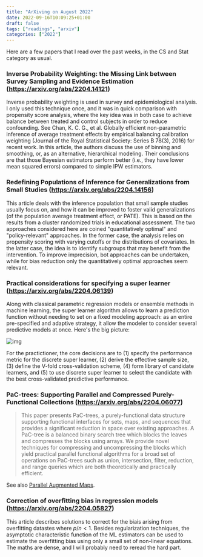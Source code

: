```yaml
---
title: "ArXiving on August 2022"
date: 2022-09-16T10:09:25+01:00
draft: false
tags: ["readings", "arxiv"]
categories: ["2022"]
---
```


Here are a few papers that I read over the past weeks, in the CS and Stat category as usual.

### Inverse Probability Weighting: the Missing Link between Survey Sampling and Evidence Estimation (https://arxiv.org/abs/2204.14121)

Inverse probability weighting is used in survey and epidemiological analysis. I only used this technique once, and it was in quick comparison with propensity score analysis, where the key idea was in both case to achieve balance between treated and control subjects in order to reduce confounding. See Chan, K. C. G., et al. Globally efficient non-parametric inference of average treatment effects by empirical balancing calibration weighting (Journal of the Royal Statistical Society: Series B 78(3), 2016) for recent work. In this article, the authors discuss the use of binning and smoothing, or, as an alternative, hierarchical modeling. Their conclusions are that those Bayesian estimators perform better (i.e., they have lower mean squared errors) compared to simple IPW estimators.

### Redefining Populations of Inference for Generalizations from Small Studies (https://arxiv.org/abs/2204.14156)

This article deals with the inference population that small sample studies usually focus on, and how it can be improved to foster valid generalizations (of the population average treatment effect, or PATE). This is based on the results from a cluster randomized trials in educational assessment. The two approaches considered here are coined "quantitatively optimal" and "policy-relevant" approaches. In the former case, the analysis relies on propensity scoring with varying cutoffs or the distributions of covariates. In the latter case, the idea is to identify subgroups that may benefit from the intervention. To improve imprecision, bot approaches can be undertaken, while for bias reduction only the quantitatively optimal approaches seem relevant.

### Practical considerations for specifying a super learner (https://arxiv.org/abs/2204.06139)

Along with classical parametric regression models or ensemble methods in machine learning, the super learner algorithm allows to learn a prediction function without needing to set on a fixed modeling approach: as an entire pre-specified and adaptive strategy, it allow the modeler to consider several predictive models at once. Here's the big picture:

![img](/img/2022-09-16-20-25-01.png)

For the practictioner, the core decisions are to (1) specify the performance metric for the discrete super learner, (2) derive the effective sample size, (3) define the V-fold cross-validation scheme, (4) form library of candidate learners, and (5) to use discrete super learner to select the candidate with the best cross-validated predictive performance.

### PaC-trees: Supporting Parallel and Compressed Purely-Functional Collections (https://arxiv.org/abs/2204.06077)

> This paper presents PaC-trees, a purely-functional data structure supporting functional interfaces for sets, maps, and sequences that provides a significant reduction in space over existing approaches. A PaC-tree is a balanced binary search tree which blocks the leaves and compresses the blocks using arrays. We provide novel techniques for compressing and uncompressing the blocks which yield practical parallel functional algorithms for a broad set of operations on PaC-trees such as union, intersection, filter, reduction, and range queries which are both theoretically and practically efficient.

See also [Parallel Augmented Maps](https://cmuparlay.github.io/PAMWeb/).

### Correction of overfitting bias in regression models (https://arxiv.org/abs/2204.05827)

This article describes solutions to correct for the biais arising from overfitting datastes where $p/n < 1$. Besides regularization techniques, the asymptotic characteristic function of the ML estimators can be used to estimate the overfitting bias using only a small set of non-linear equations. The maths are dense, and I will probably need to reread the hard part.

